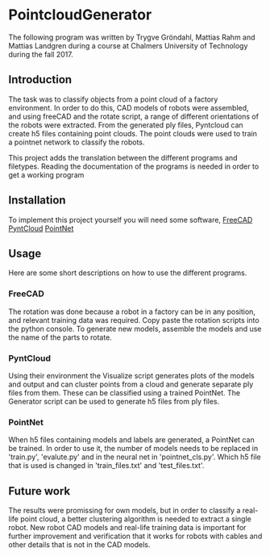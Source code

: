 # PointcloudGenerator
The following program was written by Trygve Gröndahl, Mattias Rahm and Mattias Landgren during a course at Chalmers University of Technology during the fall 2017.

## Introduction
The task was to classify objects from a point cloud of a factory environment. In order to do this, CAD models of robots were assembled, and using freeCAD and the rotate script, a range of different orientations of the robots were extracted. From the generated ply files, Pyntcloud can create h5 files containing point clouds. The point clouds were used to train a pointnet network to classify the robots.

This project adds the translation between the different programs and filetypes. Reading the documentation of the programs is needed in order to get a working program

## Installation
To implement this project yourself you will need some software, 
[FreeCAD](https://www.freecadweb.org/)
[PyntCloud](https://pyntcloud.readthedocs.io/en/latest/index.html)
[PointNet](https://github.com/charlesq34/pointnet)

## Usage
Here are some short descriptions on how to use the different programs.

### FreeCAD
The rotation was done because a robot in a factory can be in any position, and relevant training data was required. Copy paste the rotation scripts into the python console. To generate new models, assemble the models and use the name of the parts to rotate.

### PyntCloud
Using their environment the Visualize script generates plots of the models and output and can cluster points from a cloud and generate separate ply files from them. These can be classified using a trained PointNet. The Generator script can be used to generate h5 files from ply files.

### PointNet
When h5 files containing models and labels are generated, a PointNet can be trained. In order to use it, the number of models needs to be replaced in 'train.py', 'evalute.py' and in the neural net in 'pointnet_cls.py'. Which h5 file that is used is changed in 'train_files.txt' and 'test_files.txt'.

## Future work
The results were promissing for own models, but in order to classify a real-life point cloud, a better clustering algorithm is needed to extract a single robot. New robot CAD models and real-life training data is important for further improvement and verification that it works for robots with cables and other details that is not in the CAD models.
